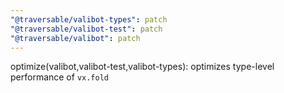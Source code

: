 ```yaml
---
"@traversable/valibot-types": patch
"@traversable/valibot-test": patch
"@traversable/valibot": patch
---
```


optimize(valibot,valibot-test,valibot-types): optimizes type-level performance of `vx.fold`

